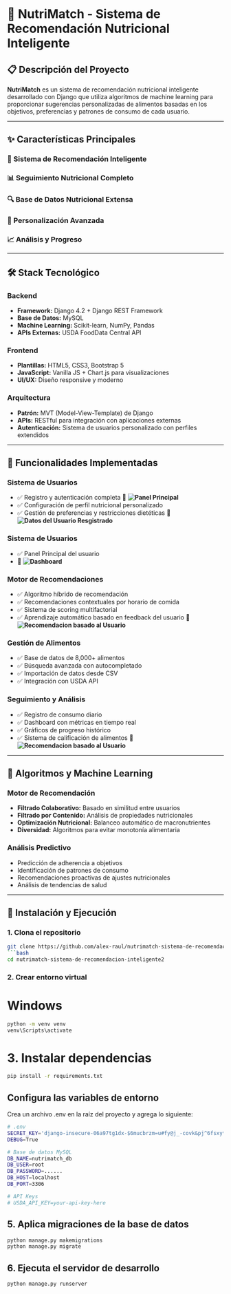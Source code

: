 # 🥗 NutriMatch - Sistema de Recomendación Nutricional Inteligente

## 📋 Descripción del Proyecto

**NutriMatch** es un sistema de recomendación nutricional inteligente desarrollado con Django que utiliza algoritmos de machine learning para proporcionar sugerencias personalizadas de alimentos basadas en los objetivos, preferencias y patrones de consumo de cada usuario.

---

## ✨ Características Principales

### 🧠 Sistema de Recomendación Inteligente

### 📊 Seguimiento Nutricional Completo

### 🔍 Base de Datos Nutricional Extensa

### 👤 Personalización Avanzada

### 📈 Análisis y Progreso


---

## 🛠️ Stack Tecnológico

### Backend
- **Framework:** Django 4.2 + Django REST Framework  
- **Base de Datos:** MySQL  
- **Machine Learning:** Scikit-learn, NumPy, Pandas  
- **APIs Externas:** USDA FoodData Central API  

### Frontend
- **Plantillas:** HTML5, CSS3, Bootstrap 5  
- **JavaScript:** Vanilla JS + Chart.js para visualizaciones  
- **UI/UX:** Diseño responsive y moderno  

### Arquitectura
- **Patrón:** MVT (Model-View-Template) de Django  
- **APIs:** RESTful para integración con aplicaciones externas  
- **Autenticación:** Sistema de usuarios personalizado con perfiles extendidos  

---

## 🚀 Funcionalidades Implementadas

### Sistema de Usuarios
- ✅ Registro y autenticación completa
  📸 **![Panel Principal](capturas/menu.png)**
- ✅ Configuración de perfil nutricional personalizado
- ✅ Gestión de preferencias y restricciones dietéticas
  📸 **![Datos del Usuario Resgistrado](capturas/datos.png)**
### Sistema de Usuarios
- ✅ Panel Principal del usuario
- 📸 **![Dashboard](capturas/dashboard.png)**
### Motor de Recomendaciones
- ✅ Algoritmo híbrido de recomendación  
- ✅ Recomendaciones contextuales por horario de comida  
- ✅ Sistema de scoring multifactorial  
- ✅ Aprendizaje automático basado en feedback del usuario
  📸 **![Recomendacion basado al Usuario](capturas/recomendacioncomidas.png)**

### Gestión de Alimentos
- ✅ Base de datos de 8,000+ alimentos  
- ✅ Búsqueda avanzada con autocompletado  
- ✅ Importación de datos desde CSV  
- ✅ Integración con USDA API  

### Seguimiento y Análisis
- ✅ Registro de consumo diario  
- ✅ Dashboard con métricas en tiempo real  
- ✅ Gráficos de progreso histórico  
- ✅ Sistema de calificación de alimentos
  📸 **![Recomendacion basado al Usuario](capturas/progreso.png)**

---



## 🔬 Algoritmos y Machine Learning

### Motor de Recomendación
- **Filtrado Colaborativo:** Basado en similitud entre usuarios  
- **Filtrado por Contenido:** Análisis de propiedades nutricionales  
- **Optimización Nutricional:** Balanceo automático de macronutrientes  
- **Diversidad:** Algoritmos para evitar monotonía alimentaria  

### Análisis Predictivo
- Predicción de adherencia a objetivos  
- Identificación de patrones de consumo  
- Recomendaciones proactivas de ajustes nutricionales  
- Análisis de tendencias de salud  

---

## 🧪 Instalación y Ejecución

### 1. Clona el repositorio
```bash
git clone https://github.com/alex-raul/nutrimatch-sistema-de-recomendacion-inteligente2.git
```bash
cd nutrimatch-sistema-de-recomendacion-inteligente2
```
### 2. Crear entorno virtual
# Windows
```bash
python -m venv venv
venv\Scripts\activate
```
# 3. Instalar dependencias
```bash
pip install -r requirements.txt
```
##  Configura las variables de entorno
Crea un archivo .env en la raíz del proyecto y agrega lo siguiente:
```bash
# .env
SECRET_KEY='django-insecure-06a97tg1dx-$6mucbrzm=u#fy@j_-covk&pj^6fsxy*yf_oes3'
DEBUG=True

# Base de datos MySQL
DB_NAME=nutrimatch_db
DB_USER=root
DB_PASSWORD=......
DB_HOST=localhost
DB_PORT=3306

# API Keys
# USDA_API_KEY=your-api-key-here
```


## 5. Aplica migraciones de la base de datos
```bash
python manage.py makemigrations
python manage.py migrate
```

## 6. Ejecuta el servidor de desarrollo
```bash
python manage.py runserver
```
